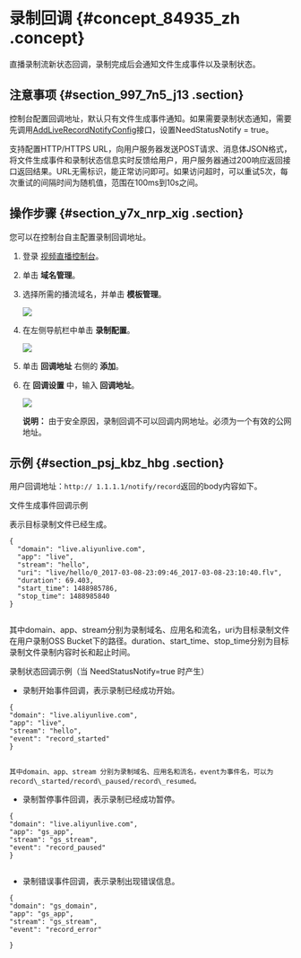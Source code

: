 # 录制回调 {#concept_84935_zh .concept}

直播录制流新状态回调，录制完成后会通知文件生成事件以及录制状态。

## 注意事项 {#section_997_7n5_j13 .section}

控制台配置回调地址，默认只有文件生成事件通知。如果需要录制状态通知，需要先调用[AddLiveRecordNotifyConfig](../../../../intl.zh-CN/API参考/直播录制/AddLiveRecordNotifyConfig.md#)接口，设置NeedStatusNotify = true。

支持配置HTTP/HTTPS URL，向用户服务器发送POST请求、消息体JSON格式，将文件生成事件和录制状态信息实时反馈给用户，用户服务器通过200响应返回接口返回结果。URL无需标识，能正常访问即可。如果访问超时，可以重试5次，每次重试的间隔时间为随机值，范围在100ms到10s之间。

## 操作步骤 {#section_y7x_nrp_xig .section}

您可以在控制台自主配置录制回调地址。

1.  登录 [视频直播控制台](https://live.console.aliyun.com/?spm=5176.2020520001.1001.56.Fcjldw#/live/domains)。
2.  单击 **域名管理**。
3.  选择所需的播流域名，并单击 **模板管理**。

    ![](http://static-aliyun-doc.oss-cn-hangzhou.aliyuncs.com/assets/img/20700/156872110821756_zh-CN.png)

4.  在左侧导航栏中单击 **录制配置**。

    ![](http://static-aliyun-doc.oss-cn-hangzhou.aliyuncs.com/assets/img/20700/156872110821759_zh-CN.png)

5.  单击 **回调地址** 右侧的 **添加**。
6.  在 **回调设置** 中，输入 **回调地址**。

    ![](http://static-aliyun-doc.oss-cn-hangzhou.aliyuncs.com/assets/img/20700/156872110821760_zh-CN.png)

    **说明：** 由于安全原因，录制回调不可以回调内网地址。必须为一个有效的公网地址。


## 示例 {#section_psj_kbz_hbg .section}

用户回调地址：`http:// 1.1.1.1/notify/record`返回的body内容如下。

文件生成事件回调示例

表示目标录制文件已经生成。

``` {#codeblock_guc_vx0_wqr .language-json}
{
  "domain": "live.aliyunlive.com",
  "app": "live",
  "stream": "hello",
  "uri": "live/hello/0_2017-03-08-23:09:46_2017-03-08-23:10:40.flv",
  "duration": 69.403,
  "start_time": 1488985786,
  "stop_time": 1488985840
}
				
```

其中domain、app、stream分别为录制域名、应用名和流名，uri为目标录制文件在用户录制OSS Bucket下的路径。duration、start\_time、stop\_time分别为目标录制文件录制内容时长和起止时间。

录制状态回调示例（当 NeedStatusNotify=true 时产生）

-   录制开始事件回调，表示录制已经成功开始。

``` {#codeblock_m9n_568_wvq .language-json}
{
"domain": "live.aliyunlive.com",
"app": "live",
"stream": "hello",
"event": "record_started"
}
							
```

    其中domain、app、stream 分别为录制域名、应用名和流名，event为事件名，可以为record\_started/record\_paused/record\_resumed。

-   录制暂停事件回调，表示录制已经成功暂停。

``` {#codeblock_st8_xdx_ou7 .language-json}
{
"domain": "live.aliyunlive.com",
"app": "gs_app",
"stream": "gs_stream",
"event": "record_paused"
}
							
```

-   录制错误事件回调，表示录制出现错误信息。

``` {#codeblock_f78_rmz_ouy .language-json}
{
"domain": "gs_domain",
"app": "gs_app",
"stream": "gs_stream",
"event": "record_error"

}
							
```


